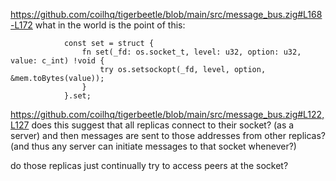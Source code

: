 
https://github.com/coilhq/tigerbeetle/blob/main/src/message_bus.zig#L168-L172
what in the world is the point of this:
```zig
            const set = struct {
                fn set(_fd: os.socket_t, level: u32, option: u32, value: c_int) !void {
                    try os.setsockopt(_fd, level, option, &mem.toBytes(value));
                }
            }.set;
```

https://github.com/coilhq/tigerbeetle/blob/main/src/message_bus.zig#L122,L127
does this suggest that all replicas connect to their socket? (as a server)
and then messages are sent to those addresses from other replicas? (and thus
any server can initiate messages to that socket whenever?)

do those replicas just continually try to access peers at the socket?
